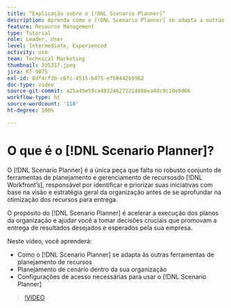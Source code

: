 ```yaml
---
title: “Explicação sobre o [!DNL Scenario Planner]”
description: Aprenda como o [!DNL Scenario Planner] se adapta a outras ferramentas de planejamento de recursos. Em seguida, aprenda como configurar o [!DNL Scenario Planner].
feature: Resource Management
type: Tutorial
role: Leader, User
level: Intermediate, Experienced
activity: use
team: Technical Marketing
thumbnail: 335317.jpeg
jira: KT-9075
exl-id: 8df4cf3b-c6fc-4515-b475-efb8442b5962
doc-type: video
source-git-commit: a25a49e59ca483246271214886ea4dc9c10e8d66
workflow-type: ht
source-wordcount: '110'
ht-degree: 100%

---
```


# O que é o [!DNL Scenario Planner]?

O [!DNL Scenario Planner] é a única peça que falta no robusto conjunto de ferramentas de planejamento e gerenciamento de recursosdo [!DNL Workfront’s], responsável por identificar e priorizar suas iniciativas com base na visão e estratégia geral da organização antes de se aprofundar na otimização dos recursos para entrega.

O propósito do [!DNL Scenario Planner] é acelerar a execução dos planos da organização e ajudar você a tomar decisões cruciais que promovam a entrega de resultados desejados e esperados pela sua empresa.

Neste vídeo, você aprenderá:

* Como o [!DNL Scenario Planner] se adapta às outras ferramentas de planejamento de recursos
* Planejamento de cenário dentro da sua organização
* Configurações de acesso necessárias para usar o [!DNL Scenario Planner]

>[!VIDEO](https://video.tv.adobe.com/v/335317/?quality=12&learn=on)
